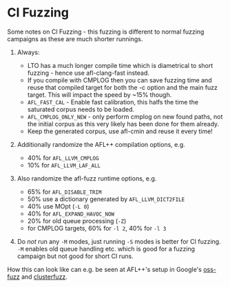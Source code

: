 # CI Fuzzing

Some notes on CI Fuzzing - this fuzzing is different to normal fuzzing campaigns as these are much shorter runnings.

1. Always:
    * LTO has a much longer compile time which is diametrical to short fuzzing - hence use afl-clang-fast instead.
    * If you compile with CMPLOG then you can save fuzzing time and reuse that compiled target for both the -c option and the main fuzz target.
    This will impact the speed by ~15% though.
    * `AFL_FAST_CAL` - Enable fast calibration, this halfs the time the saturated corpus needs to be loaded.
    * `AFL_CMPLOG_ONLY_NEW` - only perform cmplog on new found paths, not the initial corpus as this very likely has been done for them already.
    * Keep the generated corpus, use afl-cmin and reuse it every time!

2. Additionally randomize the AFL++ compilation options, e.g.
    * 40% for `AFL_LLVM_CMPLOG`
    * 10% for `AFL_LLVM_LAF_ALL`

3. Also randomize the afl-fuzz runtime options, e.g.
    * 65% for `AFL_DISABLE_TRIM`
    * 50% use a dictionary generated by `AFL_LLVM_DICT2FILE`
    * 40% use MOpt (`-L 0`)
    * 40% for `AFL_EXPAND_HAVOC_NOW`
    * 20% for old queue processing (`-Z`)
    * for CMPLOG targets, 60% for `-l 2`, 40% for `-l 3`

4. Do *not* run any `-M` modes, just running `-S` modes is better for CI fuzzing.
`-M` enables old queue handling etc. which is good for a fuzzing campaign but not good for short CI runs.

How this can look like can e.g. be seen at AFL++'s setup in Google's [oss-fuzz](https://github.com/google/oss-fuzz/blob/master/infra/base-images/base-builder/compile_afl)
and [clusterfuzz](https://github.com/google/clusterfuzz/blob/master/src/clusterfuzz/_internal/bot/fuzzers/afl/launcher.py).
